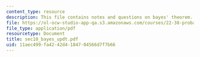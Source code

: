 ```yaml
---
content_type: resource
description: This file contains notes and questions on bayes' theorem.
file: https://ol-ocw-studio-app-qa.s3.amazonaws.com/courses/22-38-probability-and-its-applications-to-reliability-quality-control-and-risk-assessment-fall-2005/11aec499fa4242d4184704566d7f7b66_sec10_bayes_updt.pdf
file_type: application/pdf
resourcetype: Document
title: sec10_bayes_updt.pdf
uid: 11aec499-fa42-42d4-1847-04566d7f7b66
---
```

